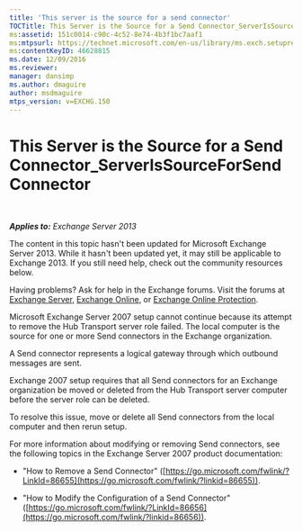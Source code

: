 ```yaml
---
title: 'This server is the source for a send connector'
TOCTitle: This Server is the Source for a Send Connector_ServerIsSourceForSendConnector
ms:assetid: 151c0014-c90c-4c52-8e74-4b3f1bc7aaf1
ms:mtpsurl: https://technet.microsoft.com/en-us/library/ms.exch.setupreadiness.serverissourceforsendconnector(v=EXCHG.150)
ms:contentKeyID: 46628815
ms.date: 12/09/2016
ms.reviewer: 
manager: dansimp
ms.author: dmaguire
author: msdmaguire
mtps_version: v=EXCHG.150
---
```


# This Server is the Source for a Send Connector\_ServerIsSourceForSendConnector

 

_**Applies to:** Exchange Server 2013_

The content in this topic hasn't been updated for Microsoft Exchange Server 2013. While it hasn't been updated yet, it may still be applicable to Exchange 2013. If you still need help, check out the community resources below.

Having problems? Ask for help in the Exchange forums. Visit the forums at [Exchange Server](https://go.microsoft.com/fwlink/p/?linkid=60612), [Exchange Online](https://go.microsoft.com/fwlink/p/?linkid=267542), or [Exchange Online Protection](https://go.microsoft.com/fwlink/p/?linkid=285351).

Microsoft Exchange Server 2007 setup cannot continue because its attempt to remove the Hub Transport server role failed. The local computer is the source for one or more Send connectors in the Exchange organization.

A Send connector represents a logical gateway through which outbound messages are sent.

Exchange 2007 setup requires that all Send connectors for an Exchange organization be moved or deleted from the Hub Transport server computer before the server role can be deleted.

To resolve this issue, move or delete all Send connectors from the local computer and then rerun setup.

For more information about modifying or removing Send connectors, see the following topics in the Exchange Server 2007 product documentation:

  - "How to Remove a Send Connector" ([https://go.microsoft.com/fwlink/?LinkId=86655](https://go.microsoft.com/fwlink/?linkid=86655)).

  - "How to Modify the Configuration of a Send Connector" ([https://go.microsoft.com/fwlink/?LinkId=86656](https://go.microsoft.com/fwlink/?linkid=86656)).
